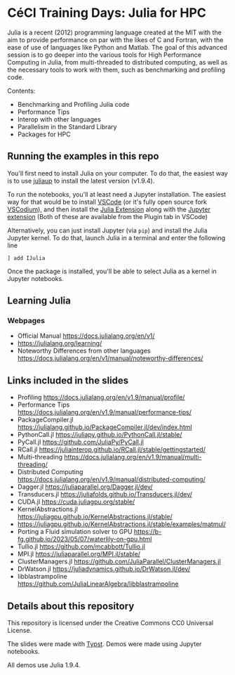 # CéCI Training Days: Julia for HPC

Julia is a recent (2012) programming language created at the MIT with the aim to provide performance on par with the likes of C and Fortran, with the ease of use of languages like Python and Matlab. The goal of this advanced session is to go deeper into the various tools for High Performance Computing in Julia, from multi-threaded to distributed computing, as well as the necessary tools to work with them, such as benchmarking and profiling code.

Contents:

- Benchmarking and Profiling Julia code
- Performance Tips
- Interop with other languages
- Parallelism in the Standard Library
- Packages for HPC


## Running the examples in this repo

You'll first need to install Julia on your computer. To do that, the easiest way is to use [juliaup](https://github.com/JuliaLang/juliaup) to install the latest version (v1.9.4).

To run the notebooks, you'll at least need a Jupyter installation. The easiest way for that would be to install [VSCode](https://code.visualstudio.com/) (or it's fully open source fork [VSCodium](https://vscodium.com/)), and then install the [Julia Extension](https://www.julia-vscode.org/docs/dev/gettingstarted/) along with the [Jupyter extension](https://github.com/microsoft/vscode-jupyter) (Both of these are available from the Plugin tab in VSCode)

Alternatively, you can just install Jupyter (via `pip`) and install the Julia Jupyter kernel. To do that, launch Julia in a terminal and enter the following line
```
] add IJulia
```
Once the package is installed, you'll be able to select Julia as a kernel in Jupyter notebooks.

## Learning Julia

### Webpages

- Official Manual https://docs.julialang.org/en/v1/
- https://julialang.org/learning/
- Noteworthy Differences from other languages https://docs.julialang.org/en/v1/manual/noteworthy-differences/

## Links included in the slides

- Profiling https://docs.julialang.org/en/v1.9/manual/profile/
- Performance Tips https://docs.julialang.org/en/v1.9/manual/performance-tips/
- PackageCompiler.jl https://julialang.github.io/PackageCompiler.jl/dev/index.html
- PythonCall.jl https://juliapy.github.io/PythonCall.jl/stable/
- PyCall.jl https://github.com/JuliaPy/PyCall.jl
- RCall.jl https://juliainterop.github.io/RCall.jl/stable/gettingstarted/
- Multi-threading https://docs.julialang.org/en/v1.9/manual/multi-threading/
- Distributed Computing https://docs.julialang.org/en/v1.9/manual/distributed-computing/
- Dagger.jl https://juliaparallel.org/Dagger.jl/dev/
- Transducers.jl https://juliafolds.github.io/Transducers.jl/dev/
- CUDA.jl https://cuda.juliagpu.org/stable/
- KernelAbstractions.jl https://juliagpu.github.io/KernelAbstractions.jl/stable/
- https://juliagpu.github.io/KernelAbstractions.jl/stable/examples/matmul/
- Porting a Fluid simulation solver to GPU https://b-fg.github.io/2023/05/07/waterlily-on-gpu.html
- Tullio.jl https://github.com/mcabbott/Tullio.jl
- MPI.jl https://juliaparallel.org/MPI.jl/stable/
- ClusterManagers.jl https://github.com/JuliaParallel/ClusterManagers.jl
- DrWatson.jl https://juliadynamics.github.io/DrWatson.jl/dev/
- libblastrampoline https://github.com/JuliaLinearAlgebra/libblastrampoline



## Details about this repository

This repository is licensed under the Creative Commons CC0 Universal License.

The slides were made with [Typst](https://typst.app/). Demos were made using Jupyter notebooks.

All demos use Julia 1.9.4.